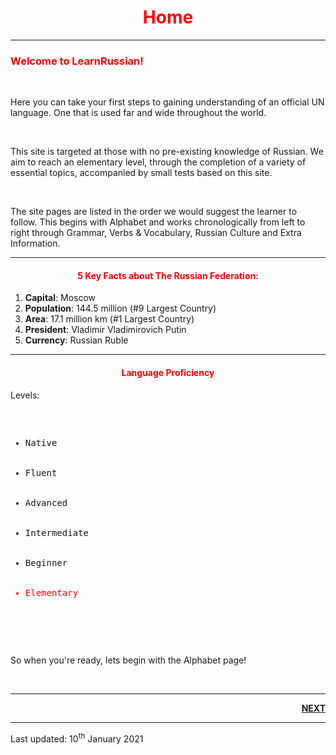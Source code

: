  <div class="container">

<h1 style="text-align:center; color:red;">Home</h1>
<hr>
<h3 style="color:red;">Welcome to LearnRussian!</h3>
<br>
<section>
<p> Here you can take your first steps to gaining understanding of an official UN language. One that is used far and wide throughout the world. </p>
</section>
		<br>
<section>
<p>This site is targeted at those with no pre-existing knowledge of Russian. We aim to reach an elementary level, through the completion of a variety of essential topics, accompanied by small tests based on this site. </p>
		<br>
<p>The site pages are listed in the order we would suggest the learner to follow. This begins with Alphabet and works chronologically from left to right through Grammar, Verbs & Vocabulary, Russian Culture and Extra Information. 

<hr>
  <h4 style="text-align:center; color:red;">5 Key Facts about The Russian Federation:</h4>
  <ol> 
	  <li> <b>Capital</b>: Moscow </li>
	<li> <b>Population</b>: 144.5 million (#9 Largest Country) </li>
	<li> <b>Area</b>: 17.1 million km (#1 Largest Country) </li>
	<li> <b>President</b>: Vladimir Vladimirovich Putin </li>
	<li> <b>Currency</b>: Russian Ruble </li>
  </ol>
  
<hr>
<div class="container">
<h4 style="text-align:center; color:red;">Language Proficiency</h4>
<p>Levels:</p>
<pre>
<ul>
  <li>Native</li>
  <li>Fluent</li>
  <li>Advanced</li>
  <li>Intermediate</li>
  <li>Beginner</li>
  <li style="color:red;">Elementary</li>
</ul>  
</pre>
</div>
<br>
<p> So when you're ready, lets begin with the Alphabet page! </p>
<br>  
<hr>
<p> <a style="float:right;" href="https://jameslock98.github.io/SML5202-2020-Final-JamesLock/page2.html" class="btn2"> <b>NEXT</b> </a> </p>
<div style="clear:both;"> </div>
	
 <hr>  
  <p> Last updated: 10<sup>th</sup> January 2021 </p>
